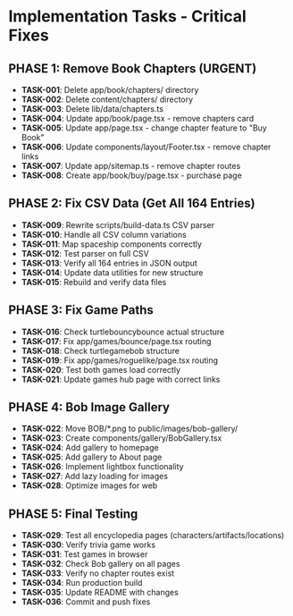 # Implementation Tasks - Critical Fixes

## PHASE 1: Remove Book Chapters (URGENT)
- **TASK-001**: Delete app/book/chapters/ directory
- **TASK-002**: Delete content/chapters/ directory  
- **TASK-003**: Delete lib/data/chapters.ts
- **TASK-004**: Update app/book/page.tsx - remove chapters card
- **TASK-005**: Update app/page.tsx - change chapter feature to "Buy Book"
- **TASK-006**: Update components/layout/Footer.tsx - remove chapter links
- **TASK-007**: Update app/sitemap.ts - remove chapter routes
- **TASK-008**: Create app/book/buy/page.tsx - purchase page

## PHASE 2: Fix CSV Data (Get All 164 Entries)
- **TASK-009**: Rewrite scripts/build-data.ts CSV parser
- **TASK-010**: Handle all CSV column variations
- **TASK-011**: Map spaceship components correctly
- **TASK-012**: Test parser on full CSV
- **TASK-013**: Verify all 164 entries in JSON output
- **TASK-014**: Update data utilities for new structure
- **TASK-015**: Rebuild and verify data files

## PHASE 3: Fix Game Paths
- **TASK-016**: Check turtlebouncybounce actual structure
- **TASK-017**: Fix app/games/bounce/page.tsx routing
- **TASK-018**: Check turtlegamebob structure  
- **TASK-019**: Fix app/games/roguelike/page.tsx routing
- **TASK-020**: Test both games load correctly
- **TASK-021**: Update games hub page with correct links

## PHASE 4: Bob Image Gallery
- **TASK-022**: Move BOB/*.png to public/images/bob-gallery/
- **TASK-023**: Create components/gallery/BobGallery.tsx
- **TASK-024**: Add gallery to homepage
- **TASK-025**: Add gallery to About page
- **TASK-026**: Implement lightbox functionality
- **TASK-027**: Add lazy loading for images
- **TASK-028**: Optimize images for web

## PHASE 5: Final Testing
- **TASK-029**: Test all encyclopedia pages (characters/artifacts/locations)
- **TASK-030**: Verify trivia game works
- **TASK-031**: Test games in browser
- **TASK-032**: Check Bob gallery on all pages
- **TASK-033**: Verify no chapter routes exist
- **TASK-034**: Run production build
- **TASK-035**: Update README with changes
- **TASK-036**: Commit and push fixes
